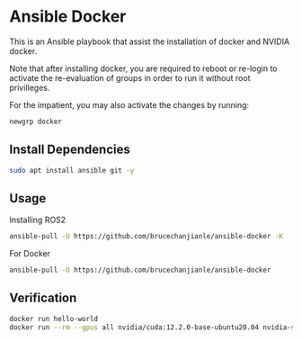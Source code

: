 # Ansible Docker

This is an Ansible playbook that assist the installation of docker and NVIDIA docker.

Note that after installing docker, you are required to reboot or re-login to
activate the re-evaluation of groups in order to run it without
root privilleges.

For the impatient, you may also activate the changes by running:
```bash
newgrp docker
```

## Install Dependencies
```bash
sudo apt install ansible git -y
```

## Usage
Installing ROS2
```bash
ansible-pull -U https://github.com/brucechanjianle/ansible-docker -K
```

For Docker
```bash
ansible-pull -U https://github.com/brucechanjianle/ansible-docker
```

## Verification

```bash
docker run hello-world
docker run --rm --gpus all nvidia/cuda:12.2.0-base-ubuntu20.04 nvidia-smi
```
